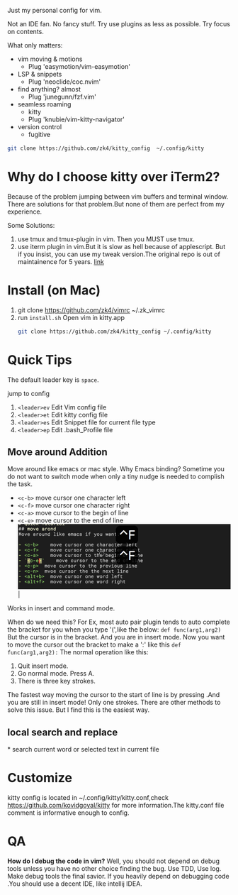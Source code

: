 Just my personal config for vim.

Not an IDE fan. No fancy stuff. Try use plugins as less as possible. Try focus on contents.


What only matters:
- vim moving & motions
	- Plug 'easymotion/vim-easymotion'
- LSP & snippets
	- Plug 'neoclide/coc.nvim'
- find anything? almost
	- Plug 'junegunn/fzf.vim'
- seamless roaming
	- kitty
	- Plug 'knubie/vim-kitty-navigator'
- version control
    - fugitive



``` bash
git clone https://github.com/zk4/kitty_config  ~/.config/kitty

```

# Why do I choose kitty over iTerm2?
Because of the problem jumping between vim buffers and terminal window.
There are solutions for that problem.But none of them are perfect from my experience.

Some Solutions:
1. use tmux and tmux-plugin in vim. Then you MUST use tmux.
2. use iterm plugin in vim.But it is slow as hell because of applescript. But if you insist, you can use my tweak version.The original repo is out of maintainence for 5 years.  [link](https://github.com/zk4/vim-iterm2-navigator)


# Install  (on Mac)
1. git clone https://github.com/zk4/vimrc ~/.zk_vimrc
1. run `install.sh` Open vim in kitty.app
   ``` bash
   git clone https://github.com/zk4/kitty_config ~/.config/kitty
   ```


# Quick Tips
The default leader key is `space`.

jump to  config

1. `<leader>ev`   Edit Vim config file
1. `<leader>et`   Edit kitty config file
1. `<leader>es`   Edit Snippet file for current file type
1. `<leader>ep`   Edit .bash_Profile file


## Move around Addition
Move around like emacs or mac style. Why Emacs binding? Sometime you do not want to switch mode when only a tiny nudge is needed to complish the task.

- `<c-b>`          move cursor one character left
- `<c-f>`          move cursor one character right
- `<c-a>`          move cursor to the begin of line
- `<c-e>`          move cursor to the end of line
![movement](https://github.com/zk4/vimrc/blob/master/imgs/movement.gif)|

Works in insert and command mode.

When do we need this?
For Ex, most auto pair plugin tends to auto complete the bracket for you when you type '(',like the below:
    ` def func(arg1,arg2) `
    But the cursor is in the bracket. And you are in insert mode.
    Now you want to move the cursor out the bracket to make a ':' like this
    ` def func(arg1,arg2): `
The normal operation like this:

1. Quit insert mode.
2. Go normal mode. Press A.
3. There is three key strokes.

The fastest way moving the cursor to the start of line is by pressing <c-a>.And you are still in insert mode! Only one strokes.
There are other methods to solve this issue. But I find this is the easiest way.

## local search and replace
\*   search  current word or selected text in current file



# Customize
kitty config is located in ~/.config/kitty/kitty.conf,check https://github.com/kovidgoyal/kitty for more information.The kitty.conf file comment is informative enough to config.


# QA

**How do I debug the code in vim?**
Well, you should not depend on debug tools unless you have no other choice finding the bug.
Use TDD, Use log. Make debug tools the final savior. If you heavily depend on debugging code .You should use a decent IDE, like intellij IDEA.



